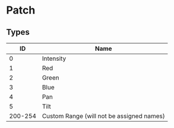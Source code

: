 # Patch
## Types
| ID | Name |
|----|------|
| 0 | Intensity |
| 1 | Red |
| 2 | Green |
| 3 | Blue |
| 4 | Pan |
| 5 | Tilt |
| 200-254 | Custom Range (will not be assigned names) |
